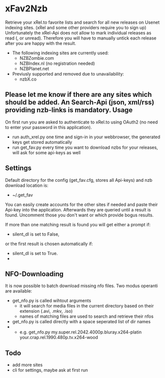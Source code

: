 xFav2Nzb
========

Retrieve your xRel.to favorite lists and search for all new releases on Usenet indexing sites. (xRel and some other providers require you to sign up)
Unfortunately the xRel-Api does not allow to mark individual releases as read (, or unread). Therefore you will have to manually untick each release after you are happy with the result.

*	The following indexing sites are currently used:
	*	NZBZombie.com
	*	NZBIndex.nl (no registration needed)
	*	NZBPlanet.net
*	Previusly supported and removed due to unavailability:
	*	nzbX.co

Please let me know if there are any sites which should be added. An Search-Api (json, xml/rss) providing nzb-links is mandatory.
Usage
-----
On first run you are asked to authenticate to xRel.to using OAuth2 (no need to enter your password in this application).
*	run auth_xrel.py one time and sign-in in your webbrowser, the generated keys get stored automatically
*	run get_fav.py every time you want to download nzbs for your releases, will ask for some api-keys as well

Settings
--------
Default directory for the config (get_fav.cfg, stores all Api-keys) and nzb download location is:
*	~/.get_fav

You can easily create accounts for the other sites if needed and paste their Api-key into the application. Afterwards they are queried until a result is found.
Uncomment those you don't want or which provide bogus results.

If more than one matching result is found you will get either a prompt if:
*	silent_dl is set to False,

or the first result is chosen automatically if:
*	silent_dl is set to True.
*	

NFO-Downloading
---------------
It is now possible to batch download missing nfo files. Two modus operanti are available:

*	get_nfo.py is called wihtout arguments
	*	it will search for media files in the current directory based on their extension (.avi, .mkv, .iso)
	*	names of matching files are used to search and retrieve their nfos
*	get_nfo.py is called directly with a space seperated list of dir names
*	*	e.g. get_nfo.py my.super.rel.2042.4000p.bluray.x264-platin your.crap.rel.1990.480p.tv.x264-wood

Todo
----
*	add more sites
*	cli for settings, maybe ask at first run
